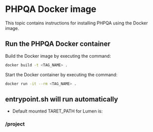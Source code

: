 # PHPQA Docker image

This topic contains instructions for installing PHPQA using the Docker image.

## Run the PHPQA Docker container

Build the Docker image by executing the command:

```bash
docker build -t <TAG_NAME> .
```

Start the Docker container by executing the command:

```bash
docker run -it --rm <TAG_NAME> .
```

## entrypoint.sh will run automatically

- Default mounted TARET_PATH for Lumen is: 
### /project